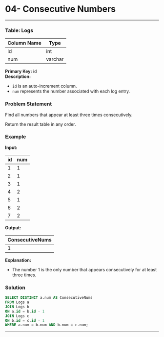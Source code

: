 # 04- Consecutive Numbers

---

### Table: Logs

| Column Name | Type    |
|-------------|---------|
| id          | int     |
| num         | varchar |

**Primary Key:** id  
**Description:**  
- `id` is an auto-increment column.  
- `num` represents the number associated with each log entry.

### Problem Statement

Find all numbers that appear at least three times consecutively.

Return the result table in any order.

### Example

**Input:**

| id | num |
|----|-----|
| 1  | 1   |
| 2  | 1   |
| 3  | 1   |
| 4  | 2   |
| 5  | 1   |
| 6  | 2   |
| 7  | 2   |

**Output:**

| ConsecutiveNums |
|-----------------|
| 1               |

**Explanation:**
- The number 1 is the only number that appears consecutively for at least three times.

### Solution

```sql
SELECT DISTINCT a.num AS ConsecutiveNums 
FROM Logs a
JOIN Logs b
ON a.id = b.id - 1
JOIN Logs c
ON b.id = c.id - 1
WHERE a.num = b.num AND b.num = c.num;
```

---

